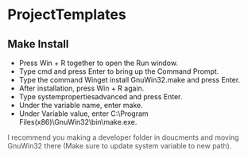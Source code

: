 # ProjectTemplates

<h2>Make Install</h2>
<ul>
<li>Press Win + R together to open the Run window.</li>
<li>Type cmd and press Enter to bring up the Command Prompt.</li>
<li>Type the command Winget install GnuWin32.make and press Enter.</li>
<li>After installation, press Win + R again.</li>
<li>Type systempropertiesadvanced and press Enter.</li>
<li>Under the variable name, enter make.</li>
<li>Under Variable value, enter C:\Program Files(x86)\GnuWin32\bin\make.exe.</li>
</ul>
<font color="#505050">I recommend you making a developer folder in doucments and moving GnuWin32 there (Make sure to update system variable to new path).</font>
